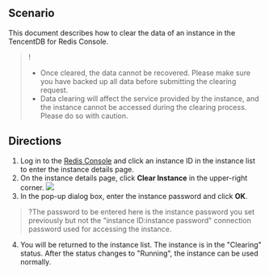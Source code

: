 ## Scenario
This document describes how to clear the data of an instance in the TencentDB for Redis Console.
>!
>- Once cleared, the data cannot be recovered. Please make sure you have backed up all data before submitting the clearing request.
>- Data clearing will affect the service provided by the instance, and the instance cannot be accessed during the clearing process. Please do so with caution.


## Directions

1. Log in to the [Redis Console](https://console.cloud.tencent.com/redis) and click an instance ID in the instance list to enter the instance details page.
2. On the instance details page, click **Clear Instance** in the upper-right corner.
![](https://main.qcloudimg.com/raw/9b5c4b5f4a344e1d62dbc2498f5aa53b.png)
3. In the pop-up dialog box, enter the instance password and click **OK**.
 >?The password to be entered here is the instance password you set previously but not the "instance ID:instance password" connection password used for accessing the instance.
4. You will be returned to the instance list. The instance is in the "Clearing" status. After the status changes to "Running", the instance can be used normally.

